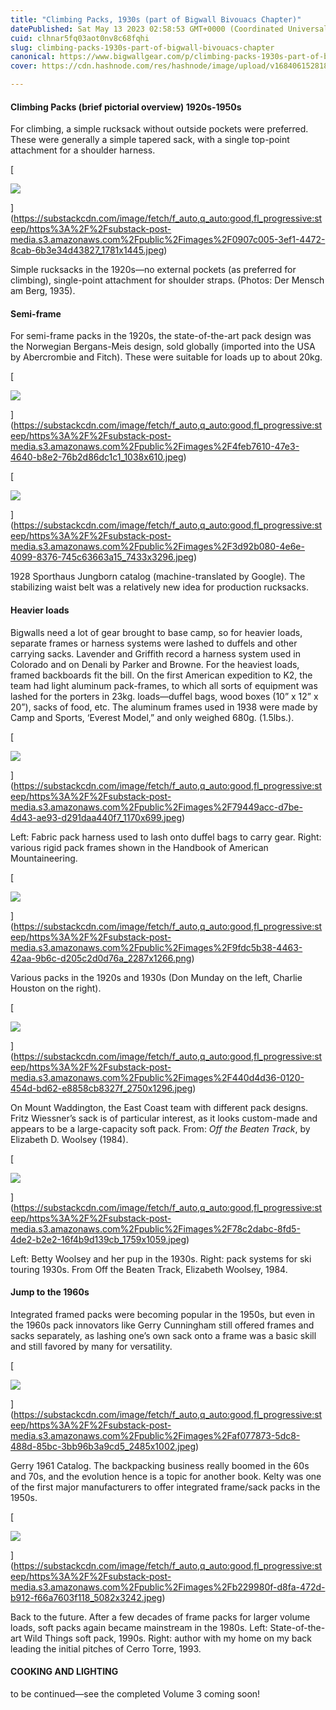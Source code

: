 ```yaml
---
title: "Climbing Packs, 1930s (part of Bigwall Bivouacs Chapter)"
datePublished: Sat May 13 2023 02:58:53 GMT+0000 (Coordinated Universal Time)
cuid: clhnar5fq03aot0nv8c68fqhi
slug: climbing-packs-1930s-part-of-bigwall-bivouacs-chapter
canonical: https://www.bigwallgear.com/p/climbing-packs-1930s-part-of-bigwall
cover: https://cdn.hashnode.com/res/hashnode/image/upload/v1684061528184/cf478272-772b-42f6-9eba-86cf189f6fec.jpeg

---
```


#### Climbing Packs (brief pictorial overview) 1920s-1950s

For climbing, a simple rucksack without outside pockets were preferred. These were generally a simple tapered sack, with a single top-point attachment for a shoulder harness.

[

![](https://cdn.hashnode.com/res/hashnode/image/upload/v1684061514741/ff6a707c-c616-48c0-9709-75e656af46b4.jpeg)



](https://substackcdn.com/image/fetch/f_auto,q_auto:good,fl_progressive:steep/https%3A%2F%2Fsubstack-post-media.s3.amazonaws.com%2Fpublic%2Fimages%2F0907c005-3ef1-4472-8cab-6b3e34d43827_1781x1445.jpeg)

Simple rucksacks in the 1920s—no external pockets (as preferred for climbing), single-point attachment for shoulder straps. (Photos: Der Mensch am Berg, 1935).

#### Semi-frame

For semi-frame packs in the 1920s, the state-of-the-art pack design was the Norwegian Bergans-Meis design, sold globally (imported into the USA by Abercrombie and Fitch). These were suitable for loads up to about 20kg.

[

![](https://cdn.hashnode.com/res/hashnode/image/upload/v1684061516712/40076eab-dafd-4d0b-8002-4aaae244edd4.jpeg)



](https://substackcdn.com/image/fetch/f_auto,q_auto:good,fl_progressive:steep/https%3A%2F%2Fsubstack-post-media.s3.amazonaws.com%2Fpublic%2Fimages%2F4feb7610-47e3-4640-b8e2-76b2d86dc1c1_1038x610.jpeg)

[

![](https://cdn.hashnode.com/res/hashnode/image/upload/v1684061517873/6068b9a4-dd9b-4e29-896a-872ce42830ae.jpeg)



](https://substackcdn.com/image/fetch/f_auto,q_auto:good,fl_progressive:steep/https%3A%2F%2Fsubstack-post-media.s3.amazonaws.com%2Fpublic%2Fimages%2F3d92b080-4e6e-4099-8376-745c63663a15_7433x3296.jpeg)

1928 Sporthaus Jungborn catalog (machine-translated by Google). The stabilizing waist belt was a relatively new idea for production rucksacks.

#### Heavier loads

Bigwalls need a lot of gear brought to base camp, so for heavier loads, separate frames or harness systems were lashed to duffels and other carrying sacks. Lavender and Griffith record a harness system used in Colorado and on Denali by Parker and Browne. For the heaviest loads, framed backboards fit the bill. On the first American expedition to K2, the team had light aluminum pack-frames, to which all sorts of equipment was lashed for the porters in 23kg. loads—duffel bags, wood boxes (10” x 12” x 20”), sacks of food, etc. The aluminum frames used in 1938 were made by Camp and Sports, ‘Everest Model,” and only weighed 680g. (1.5lbs.).

[

![](https://cdn.hashnode.com/res/hashnode/image/upload/v1684061518978/6e38d56a-cd99-4aa5-9f22-b55f2496d0a5.jpeg)



](https://substackcdn.com/image/fetch/f_auto,q_auto:good,fl_progressive:steep/https%3A%2F%2Fsubstack-post-media.s3.amazonaws.com%2Fpublic%2Fimages%2F79449acc-d7be-4d43-ae93-d291daa440f7_1170x699.jpeg)

Left: Fabric pack harness used to lash onto duffel bags to carry gear. Right: various rigid pack frames shown in the Handbook of American Mountaineering.

[

![](https://cdn.hashnode.com/res/hashnode/image/upload/v1684061520405/e0d4b3ac-5eda-4b82-bb53-5d0713f34486.jpeg)



](https://substackcdn.com/image/fetch/f_auto,q_auto:good,fl_progressive:steep/https%3A%2F%2Fsubstack-post-media.s3.amazonaws.com%2Fpublic%2Fimages%2F9fdc5b38-4463-42aa-9b6c-d205c2d0d76a_2287x1266.png)

Various packs in the 1920s and 1930s (Don Munday on the left, Charlie Houston on the right).

[

![](https://cdn.hashnode.com/res/hashnode/image/upload/v1684061522219/13a77dcc-6a20-4f97-bec1-09f13e7746b1.jpeg)



](https://substackcdn.com/image/fetch/f_auto,q_auto:good,fl_progressive:steep/https%3A%2F%2Fsubstack-post-media.s3.amazonaws.com%2Fpublic%2Fimages%2F440d4d36-0120-454d-bd62-e8858cb8327f_2750x1296.jpeg)

On Mount Waddington, the East Coast team with different pack designs. Fritz Wiessner’s sack is of particular interest, as it looks custom-made and appears to be a large-capacity soft pack. From: _Off the Beaten Track_, by Elizabeth D. Woolsey (1984).

[

![](https://cdn.hashnode.com/res/hashnode/image/upload/v1684061524098/14f3f8ee-bdf4-4ec5-90c5-1c72ffbd1df9.jpeg)



](https://substackcdn.com/image/fetch/f_auto,q_auto:good,fl_progressive:steep/https%3A%2F%2Fsubstack-post-media.s3.amazonaws.com%2Fpublic%2Fimages%2F78c2dabc-8fd5-4de2-b2e2-16f4b9d139cb_1759x1059.jpeg)

Left: Betty Woolsey and her pup in the 1930s. Right: pack systems for ski touring 1930s. From Off the Beaten Track, Elizabeth Woolsey, 1984.

#### Jump to the 1960s

Integrated framed packs were becoming popular in the 1950s, but even in the 1960s pack innovators like Gerry Cunningham still offered frames and sacks separately, as lashing one’s own sack onto a frame was a basic skill and still favored by many for versatility.

[

![](https://cdn.hashnode.com/res/hashnode/image/upload/v1684061525872/2836bc6e-4719-46f6-b6e9-2272d0a7f9bc.jpeg)



](https://substackcdn.com/image/fetch/f_auto,q_auto:good,fl_progressive:steep/https%3A%2F%2Fsubstack-post-media.s3.amazonaws.com%2Fpublic%2Fimages%2Faf077873-5dc8-488d-85bc-3bb96b3a9cd5_2485x1002.jpeg)

Gerry 1961 Catalog. The backpacking business really boomed in the 60s and 70s, and the evolution hence is a topic for another book. Kelty was one of the first major manufacturers to offer integrated frame/sack packs in the 1950s.

[

![](https://cdn.hashnode.com/res/hashnode/image/upload/v1684061527094/11e2a091-960f-409b-9855-98b58287797d.jpeg)



](https://substackcdn.com/image/fetch/f_auto,q_auto:good,fl_progressive:steep/https%3A%2F%2Fsubstack-post-media.s3.amazonaws.com%2Fpublic%2Fimages%2Fb229980f-d8fa-472d-b912-f66a7603f118_5082x3242.jpeg)

Back to the future. After a few decades of frame packs for larger volume loads, soft packs again became mainstream in the 1980s. Left: State-of-the-art Wild Things soft pack, 1990s. Right: author with my home on my back leading the initial pitches of Cerro Torre, 1993.

#### COOKING AND LIGHTING

to be continued—see the completed Volume 3 coming soon!